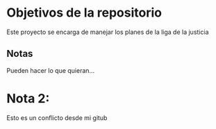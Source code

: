 # Objetivos de la repositorio

Este proyecto se encarga de manejar los planes de la liga de la justicia


## Notas
Pueden hacer lo que quieran...

# Nota 2: 

Esto es un conflicto desde mi gitub
